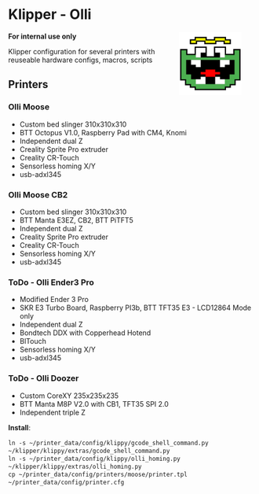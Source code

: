 # Klipper - Olli

__For internal use only<img align="right" style="padding: 0 2em 2em 2em" width=128 src=".theme/sidebar-logo.svg" />__

Klipper configuration for several printers with reuseable hardware configs, macros, scripts

## Printers

### Olli Moose
- Custom bed slinger 310x310x310
- BTT Octopus V1.0, Raspberry Pad with CM4, Knomi
- Independent dual Z
- Creality Sprite Pro extruder
- Creality CR-Touch
- Sensorless homing X/Y
- usb-adxl345

### Olli Moose CB2
- Custom bed slinger 310x310x310
- BTT Manta E3EZ, CB2, BTT PiTFT5
- Independent dual Z
- Creality Sprite Pro extruder
- Creality CR-Touch
- Sensorless homing X/Y
- usb-adxl345

### ToDo - Olli Ender3 Pro
- Modified Ender 3 Pro
- SKR E3 Turbo Board, Raspberry PI3b, BTT TFT35 E3 - LCD12864 Mode only
- Independent dual Z
- Bondtech DDX with Copperhead Hotend
- BlTouch
- Sensorless homing X/Y
- usb-adxl345

### ToDo - Olli Doozer 
- Custom CoreXY 235x235x235
- BTT Manta M8P V2.0 with CB1, TFT35 SPI 2.0
- Independent triple Z

__Install__: 
```
ln -s ~/printer_data/config/klippy/gcode_shell_command.py ~/klipper/klippy/extras/gcode_shell_command.py
ln -s ~/printer_data/config/klippy/olli_homing.py ~/klipper/klippy/extras/olli_homing.py
cp ~/printer_data/config/printers/moose/printer.tpl ~/printer_data/config/printer.cfg
```
